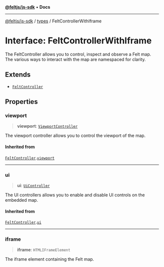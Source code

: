 [**@feltjs/js-sdk**](../../README.md) • **Docs**

***

[@feltjs/js-sdk](../../modules.md) / [types](../README.md) / FeltControllerWithIframe

# Interface: FeltControllerWithIframe

The FeltController allows you to control, inspect and observe a Felt map.
The various ways to interact with the map are namespaced for clarity.

## Extends

- [`FeltController`](FeltController.md)

## Properties

### viewport

> **viewport**: [`ViewportController`](ViewportController.md)

The viewport controller allows you to control the viewport of the map.

#### Inherited from

[`FeltController`](FeltController.md).[`viewport`](FeltController.md#viewport)

***

### ui

> **ui**: [`UiController`](UiController.md)

The UI controllers allows you to enable and disable UI controls on the
embedded map.

#### Inherited from

[`FeltController`](FeltController.md).[`ui`](FeltController.md#ui)

***

### iframe

> **iframe**: `HTMLIFrameElement`

The iframe element containing the Felt map.
